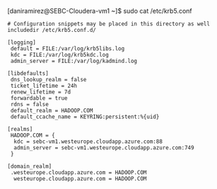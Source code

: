 [daniramirez@SEBC-Cloudera-vm1 ~]$ sudo cat /etc/krb5.conf

	# Configuration snippets may be placed in this directory as well
	includedir /etc/krb5.conf.d/

	[logging]
	 default = FILE:/var/log/krb5libs.log
	 kdc = FILE:/var/log/krb5kdc.log
	 admin_server = FILE:/var/log/kadmind.log

	[libdefaults]
	 dns_lookup_realm = false
	 ticket_lifetime = 24h
	 renew_lifetime = 7d
	 forwardable = true
	 rdns = false
	 default_realm = HADOOP.COM
	 default_ccache_name = KEYRING:persistent:%{uid}

	[realms]
	 HADOOP.COM = {
	  kdc = sebc-vm1.westeurope.cloudapp.azure.com:88
	  admin_server = sebc-vm1.westeurope.cloudapp.azure.com:749
	 }

	[domain_realm]
	 .westeurope.cloudapp.azure.com = HADOOP.COM
	  westeurope.cloudapp.azure.com = HADOOP.COM

